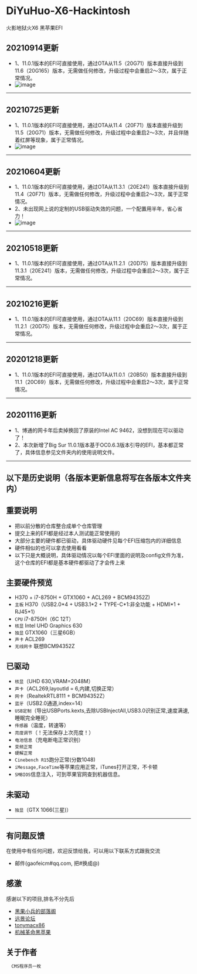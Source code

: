 # DiYuHuo-X6-Hackintosh

火影地狱火X6 黑苹果EFI

## 20210914更新
*  1、11.0.1版本的EFI可直接使用，通过OTA从11.5（20G71）版本直接升级到11.6（20G165）版本，无需做任何修改，升级过程中会重启2～3次，属于正常情况。
*  ![image](https://user-images.githubusercontent.com/25575562/133265894-31921fa1-0470-447d-b886-2d709df88721.png)
***

## 20210725更新
*  1、11.0.1版本的EFI可直接使用，通过OTA从11.4（20F71）版本直接升级到11.5（20G71）版本，无需做任何修改，升级过程中会重启2～3次，并且伴随着红屏等现象，属于正常情况。
*  ![image](https://user-images.githubusercontent.com/25575562/126902848-2539866a-1c1a-42a2-a5a6-4b111da615f4.png)
***

## 20210604更新
*  1、11.0.1版本的EFI可直接使用，通过OTA从11.3.1（20E241）版本直接升级到11.4（20F71）版本，无需做任何修改，升级过程中会重启2～3次，属于正常情况。
*  2、未出现网上说的定制的USB驱动失效的问题，一个配置用半年，省心省力！
*  ![image](https://user-images.githubusercontent.com/25575562/120796845-e4765700-c56d-11eb-94b1-e77d48b954ec.png)
***

## 20210518更新
*  1、11.0.1版本的EFI可直接使用，通过OTA从11.2.1（20D75）版本直接升级到11.3.1（20E241）版本，无需做任何修改，升级过程中会重启2～3次，属于正常情况。
***

## 20210216更新
*  1、11.0.1版本的EFI可直接使用，通过OTA从11.1（20C69）版本直接升级到11.2.1（20D75）版本，无需做任何修改，升级过程中会重启2～3次，属于正常情况。
***

## 20201218更新
*  1、11.0.1版本的EFI可直接使用，通过OTA从11.0.1（20B50）版本直接升级到11.1（20C69）版本，无需做任何修改，升级过程中会重启2～3次，属于正常情况。
***

## 20201116更新
*  1、博通的网卡年后卖掉换回了原装的Intel AC 9462，没想到现在可以驱动了！
*  2、本次新增了Big Sur 11.0.1版本基于OC0.6.3版本引导的EFI，基本都正常了，具体信息参见文件夹内的使用说明文件。
***
## 以下是历史说明（各版本更新信息将写在各版本文件夹内）

## 重要说明
*  把以前分散的仓库整合成单个仓库管理
*  提交上来的EFI都是经过本人测试能正常使用的
*  大部分主要的硬件都已驱动，具体驱动硬件见每个EFI压缩包内的详细信息
*  硬件相似的也可以拿去使用看看
*  以下只是大概说明，具体驱动情况以每个EFI里面的说明及config文件为准，这个仓库的EFI都是基本硬件都驱动了才会传上来

## 主要硬件预览
*    H370 + i7-8750H + GTX1060 + ACL269 + BCM94352Z)
*   `主板` H370（USB2.0\*4 + USB3.1\*2 + TYPE-C\*1:非全功能 + HDMI\*1 + RJ45\*1）
*   `CPU` i7-8750H（6C 12T）
*   `核显` Intel UHD Graphics 630
*   `独显` GTX1060（三星6GB）
*   `声卡` ACL269
*   `无线网卡` 联想BCM94352Z

##  已驱动
*   `核显`（UHD 630,VRAM=2048M）
*   `声卡`（ACL269,layoutId = 6,内建,切换正常）
*   `网卡`（RealtekRTL8111 + BCM94352Z）
*   `蓝牙`（USB2.0通道,index=14）
*   `USB定制`（导出USBPorts.kexts,去除USBInjectAll,USB3.0识别正常,速度满速,睡眠完全睡死）
*   `传感器`（温度，转速等）
*   `亮度调节`（！无法保存上次亮度！）
*   `电池信息`（充电断电正常识别）
*   `变频正常`
*   `硬解正常`
*   `Cinebench R15`跑分正常(分数1048)
*   `iMessage,FaceTime`等苹果应用正常，iTunes打开正常，不卡顿
*   `SMBIOS`信息注入，可到苹果官网查到机器信息。

##  未驱动
*   `独显`（GTX 1066(三星)）

***

## 有问题反馈
在使用中有任何问题，欢迎反馈给我，可以用以下联系方式跟我交流

* 邮件(gaofeicm#qq.com, 把#换成@)

## 感激
感谢以下的项目,排名不分先后

* [黑果小兵的部落阁](https://blog.daliansky.net/)
* [远景论坛](http://bbs.pcbeta.com/)
* [tonymacx86](https://www.tonymacx86.com)
* [机械革命黑苹果](https://www.cmbs-soft.com/)

## 关于作者

```javascript
  CMS程序员一枚
```
